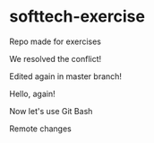 # softtech-exercise
Repo made for exercises

We resolved the conflict!

Edited again in master branch!

Hello, again!

Now let's use Git Bash

Remote changes
